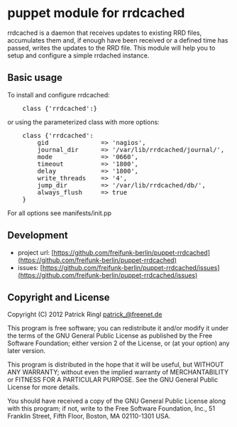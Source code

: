 puppet module for rrdcached
===========================

rrdcached is a daemon that receives updates to existing RRD files, accumulates them and, if enough have been received or a defined time has passed, writes the updates to the RRD file.
This module will help you to setup and configure a simple rrdached instance.

Basic usage
-----------

To install and configure rrdcached:

<pre>
	class {'rrdcached':}
</pre>

or using the parameterized class with more options:

<pre>
	class {'rrdcached':
		gid              => 'nagios',
		journal_dir      => '/var/lib/rrdcached/journal/',
		mode             => '0660',
		timeout          => '1800',
		delay            => '1800',
		write_threads    => '4',
		jump_dir         => '/var/lib/rrdcached/db/',
		always_flush     => true
	}
</pre>

For all options see manifests/init.pp

Development
-----------

* project url: [https://github.com/freifunk-berlin/puppet-rrdcached](https://github.com/freifunk-berlin/puppet-rrdcached)
* issues: [https://github.com/freifunk-berlin/puppet-rrdcached/issues](https://github.com/freifunk-berlin/puppet-rrdcached/issues)

Copyright and License
---------------------

Copyright (C) 2012 Patrick Ringl <patrick_@freenet.de>

This program is free software; you can redistribute it and/or modify
it under the terms of the GNU General Public License as published by
the Free Software Foundation; either version 2 of the License, or
(at your option) any later version.

This program is distributed in the hope that it will be useful,
but WITHOUT ANY WARRANTY; without even the implied warranty of
MERCHANTABILITY or FITNESS FOR A PARTICULAR PURPOSE.  See the
GNU General Public License for more details.

You should have received a copy of the GNU General Public License along
with this program; if not, write to the Free Software Foundation, Inc.,
51 Franklin Street, Fifth Floor, Boston, MA 02110-1301 USA.
